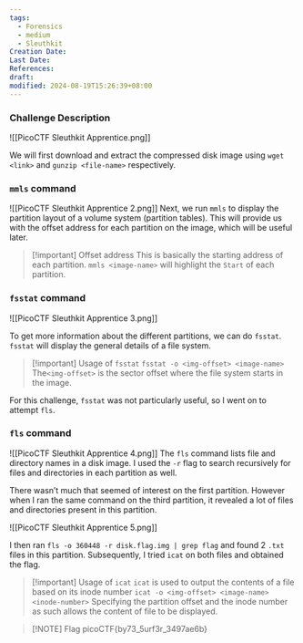 ```yaml
---
tags:
  - Forensics
  - medium
  - Sleuthkit
Creation Date: 
Last Date: 
References: 
draft: 
modified: 2024-08-19T15:26:39+08:00
---
```

### Challenge Description

![[PicoCTF Sleuthkit Apprentice.png]]

We will first download and extract the compressed disk image using `wget <link>` and `gunzip <file-name>` respectively. 

### `mmls` command
![[PicoCTF Sleuthkit Apprentice 2.png]]
Next, we run `mmls` to display the partition layout of a volume system (partition tables). This will provide us with the offset address for each partition on the image, which will be useful later. 

>[!important] Offset address
> This is basically the starting address of each partition. `mmls <image-name>` will highlight the `Start` of each partition.

### `fsstat` command
![[PicoCTF Sleuthkit Apprentice 3.png]]

To get more information about the different partitions, we can do `fsstat`. `fsstat` will display the general details of a file system. 

>[!important] Usage of `fsstat`
>`fsstat -o <img-offset> <image-name>`
>The`<img-offset>` is the sector offset where the file system starts in the image.

For this challenge, `fsstat` was not particularly useful, so I went on to attempt `fls`.

### `fls` command
![[PicoCTF Sleuthkit Apprentice 4.png]]
 The `fls` command lists file and directory names in a disk image. I used the `-r` flag to search recursively for files and directories in each partition as well. 

There wasn’t much that seemed of interest on the first partition. However when I ran the same command on the third partition, it revealed a lot of files and directories present in this partition. 

![[PicoCTF Sleuthkit Apprentice 5.png]]

I then ran `fls -o 360448 -r disk.flag.img | grep flag` and found 2 `.txt` files in this partition. Subsequently, I tried `icat` on both files and obtained the flag. 

>[!important] Usage of `icat`
>`icat` is used to output the contents of a file based on its inode number
>`icat -o <img-offset> <image-name> <inode-number>`
>Specifying the partition offset and the inode number as such allows the content of file to be displayed.

> [!NOTE] Flag
>picoCTF{by73_5urf3r_3497ae6b}


